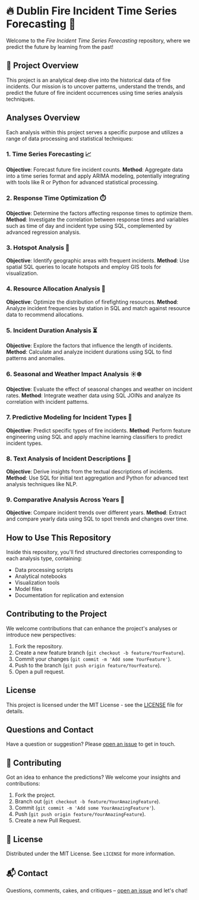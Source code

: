 # 🔥 Dublin Fire Incident Time Series Forecasting 🔮

Welcome to the _Fire Incident Time Series Forecasting_ repository, where we predict the future by learning from the past!

## 🚀 Project Overview

This project is an analytical deep dive into the historical data of fire incidents. Our mission is to uncover patterns, understand the trends, and predict the future of fire incident occurrences using time series analysis techniques.

## Analyses Overview

Each analysis within this project serves a specific purpose and utilizes a range of data processing and statistical techniques:

### 1. Time Series Forecasting 📈
**Objective**: Forecast future fire incident counts.
**Method**: Aggregate data into a time series format and apply ARIMA modeling, potentially integrating with tools like R or Python for advanced statistical processing.

### 2. Response Time Optimization ⏱️
**Objective**: Determine the factors affecting response times to optimize them.
**Method**: Investigate the correlation between response times and variables such as time of day and incident type using SQL, complemented by advanced regression analysis.

### 3. Hotspot Analysis 📍
**Objective**: Identify geographic areas with frequent incidents.
**Method**: Use spatial SQL queries to locate hotspots and employ GIS tools for visualization.

### 4. Resource Allocation Analysis 🚒
**Objective**: Optimize the distribution of firefighting resources.
**Method**: Analyze incident frequencies by station in SQL and match against resource data to recommend allocations.

### 5. Incident Duration Analysis ⏳
**Objective**: Explore the factors that influence the length of incidents.
**Method**: Calculate and analyze incident durations using SQL to find patterns and anomalies.

### 6. Seasonal and Weather Impact Analysis ☀️❄️
**Objective**: Evaluate the effect of seasonal changes and weather on incident rates.
**Method**: Integrate weather data using SQL JOINs and analyze its correlation with incident patterns.

### 7. Predictive Modeling for Incident Types 🧠
**Objective**: Predict specific types of fire incidents.
**Method**: Perform feature engineering using SQL and apply machine learning classifiers to predict incident types.

### 8. Text Analysis of Incident Descriptions 📝
**Objective**: Derive insights from the textual descriptions of incidents.
**Method**: Use SQL for initial text aggregation and Python for advanced text analysis techniques like NLP.

### 9. Comparative Analysis Across Years 📅
**Objective**: Compare incident trends over different years.
**Method**: Extract and compare yearly data using SQL to spot trends and changes over time.

## How to Use This Repository

Inside this repository, you'll find structured directories corresponding to each analysis type, containing:

- Data processing scripts
- Analytical notebooks
- Visualization tools
- Model files
- Documentation for replication and extension

## Contributing to the Project

We welcome contributions that can enhance the project's analyses or introduce new perspectives:

1. Fork the repository.
2. Create a new feature branch (`git checkout -b feature/YourFeature`).
3. Commit your changes (`git commit -m 'Add some YourFeature'`).
4. Push to the branch (`git push origin feature/YourFeature`).
5. Open a pull request.

## License

This project is licensed under the MIT License - see the [LICENSE](LICENSE) file for details.

## Questions and Contact

Have a question or suggestion? Please [open an issue](https://github.com/your_username/Fire-Incident-Analysis-Project/issues) to get in touch.



## 👐 Contributing

Got an idea to enhance the predictions? We welcome your insights and contributions:

1. Fork the project.
2. Branch out (`git checkout -b feature/YourAmazingFeature`).
3. Commit (`git commit -m 'Add some YourAmazingFeature'`).
4. Push (`git push origin feature/YourAmazingFeature`).
5. Create a new Pull Request.

## 📜 License

Distributed under the MIT License. See `LICENSE` for more information.

## 📬 Contact

Questions, comments, cakes, and critiques – [open an issue](https://github.com/your_username/Fire-Incident-Time-Series-Forecasting/issues) and let's chat!

